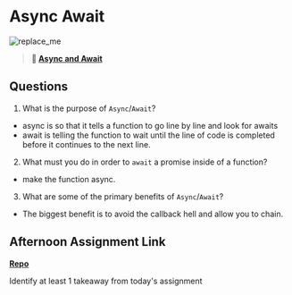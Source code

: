 # Async Await

![replace_me](https://codeworks.blob.core.windows.net/public/assets/img/illustrations/placeholder.svg)

> **📖 [Async and Await](https://codeworksacademy.com/fs-student-guide/resources/wk4/03-Async-Await)**

## Questions

1. What is the purpose of `Async`/`Await`?
- async is so that it tells a function to go line by line and look for awaits
- await is telling the function to wait until the line of code is completed before it continues to the next line.

2. What must you do in order to  `await` a promise inside of a function?
- make the function async.

3. What are some of the primary benefits of `Async`/`Await`?
- The biggest benefit is to avoid the callback hell and allow you to chain.

## Afternoon Assignment Link

**[Repo](https://github.com/HardlySalty/W4-D3-LAB)**

Identify at least 1 takeaway from today's assignment
